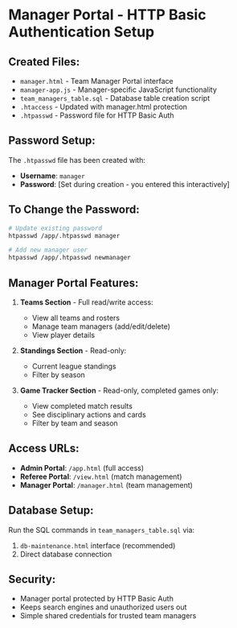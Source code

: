 # Manager Portal - HTTP Basic Authentication Setup

## Created Files:
- `manager.html` - Team Manager Portal interface
- `manager-app.js` - Manager-specific JavaScript functionality  
- `team_managers_table.sql` - Database table creation script
- `.htaccess` - Updated with manager.html protection
- `.htpasswd` - Password file for HTTP Basic Auth

## Password Setup:
The `.htpasswd` file has been created with:
- **Username**: `manager`
- **Password**: [Set during creation - you entered this interactively]

## To Change the Password:
```bash
# Update existing password
htpasswd /app/.htpasswd manager

# Add new manager user
htpasswd /app/.htpasswd newmanager
```

## Manager Portal Features:
1. **Teams Section** - Full read/write access:
   - View all teams and rosters
   - Manage team managers (add/edit/delete)
   - View player details

2. **Standings Section** - Read-only:
   - Current league standings
   - Filter by season

3. **Game Tracker Section** - Read-only, completed games only:
   - View completed match results
   - See disciplinary actions and cards
   - Filter by team and season

## Access URLs:
- **Admin Portal**: `/app.html` (full access)
- **Referee Portal**: `/view.html` (match management)
- **Manager Portal**: `/manager.html` (team management)

## Database Setup:
Run the SQL commands in `team_managers_table.sql` via:
1. `db-maintenance.html` interface (recommended)
2. Direct database connection

## Security:
- Manager portal protected by HTTP Basic Auth
- Keeps search engines and unauthorized users out
- Simple shared credentials for trusted team managers